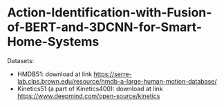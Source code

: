 # Action-Identification-with-Fusion-of-BERT-and-3DCNN-for-Smart-Home-Systems

Datasets:
  - HMDB51: download at link https://serre-lab.clps.brown.edu/resource/hmdb-a-large-human-motion-database/
  - Kinetics51 (a part of Kinetics400): download at link https://www.deepmind.com/open-source/kinetics
